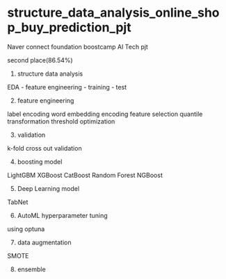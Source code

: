 # structure_data_analysis_online_shop_buy_prediction_pjt

Naver connect foundation boostcamp AI Tech pjt

second place(86.54%)

1. structure data analysis 

EDA - feature engineering - training - test

2. feature engineering

label encoding
word embedding encoding
feature selection
quantile transformation
threshold optimization

3. validation

k-fold cross out validation


4. boosting model

LightGBM
XGBoost
CatBoost
Random Forest
NGBoost

5. Deep Learning model

TabNet

6. AutoML hyperparameter tuning

using optuna

7. data augmentation

SMOTE

8. ensemble

